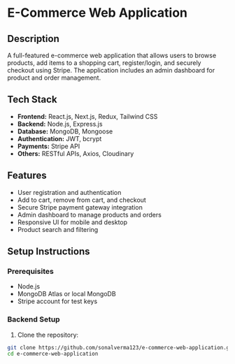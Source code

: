 # E-Commerce Web Application

## Description
A full-featured e-commerce web application that allows users to browse products, add items to a shopping cart, register/login, and securely checkout using Stripe. The application includes an admin dashboard for product and order management.

## Tech Stack
- **Frontend:** React.js, Next.js, Redux, Tailwind CSS
- **Backend:** Node.js, Express.js
- **Database:** MongoDB, Mongoose
- **Authentication:** JWT, bcrypt
- **Payments:** Stripe API
- **Others:** RESTful APIs, Axios, Cloudinary

## Features
- User registration and authentication
- Add to cart, remove from cart, and checkout
- Secure Stripe payment gateway integration
- Admin dashboard to manage products and orders
- Responsive UI for mobile and desktop
- Product search and filtering

## Setup Instructions

### Prerequisites
- Node.js
- MongoDB Atlas or local MongoDB
- Stripe account for test keys

### Backend Setup
1. Clone the repository:
```bash
git clone https://github.com/sonalverma123/e-commerce-web-application.git
cd e-commerce-web-application
